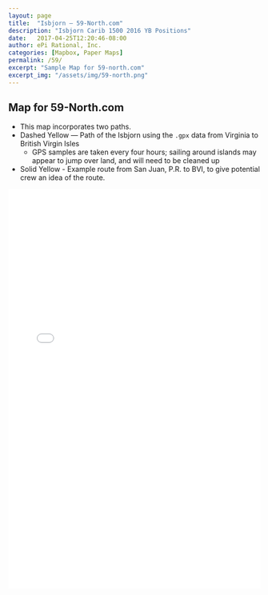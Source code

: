 ```yaml
---
layout: page
title:  "Isbjorn — 59-North.com"
description: "Isbjorn Carib 1500 2016 YB Positions"
date:   2017-04-25T12:20:46-08:00
author: ePi Rational, Inc.
categories: [Mapbox, Paper Maps]
permalink: /59/
excerpt: "Sample Map for 59-north.com"
excerpt_img: "/assets/img/59-north.png"
---
```


## Map for 59-North.com

* This map incorporates two paths.
* Dashed Yellow — Path of the Isbjorn using the `.gpx` data from Virginia to British Virgin Isles
  * GPS samples are taken every four hours; sailing around islands may appear to jump over land, and will need to be cleaned up
* Solid Yellow - Example route from San Juan, P.R. to BVI, to give potential crew an idea of the route.  


<iframe allowfullscreen="true" width = "100%" height = "800" frameborder="0" src="/59/map">
  <p>Your browser does not support iframes.</p>
</iframe>
